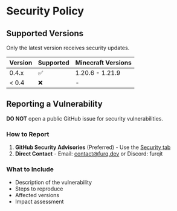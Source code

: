 # Security Policy

## Supported Versions

Only the latest version receives security updates.

| Version | Supported          | Minecraft Versions |
| ------- | ------------------ | ------------------ |
| 0.4.x   | :white_check_mark: | 1.20.6 - 1.21.9    |
| < 0.4   | :x:                | -                  |

## Reporting a Vulnerability

**DO NOT** open a public GitHub issue for security vulnerabilities.

### How to Report

1. **GitHub Security Advisories** (Preferred) - Use the [Security tab](https://github.com/Furqit/HoloDisplays/security/advisories)
2. **Direct Contact** - Email: contact@furq.dev or Discord: furqit

### What to Include

- Description of the vulnerability
- Steps to reproduce
- Affected versions
- Impact assessment
